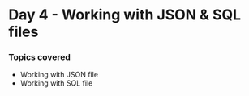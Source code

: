 <h1>Day 4 - Working with JSON & SQL files</h1>

<h3>Topics covered</h3>
  <ul>
  <li>Working with JSON file</li>
  <li>Working with SQL file</li>
  </ul>


